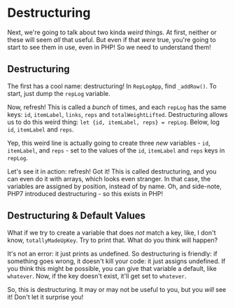 # Destructuring

Next, we're going to talk about two kinda *weird* things. At first, neither or these
will seem *all* that useful. But even if that *were* true, you're going to start
to see them in use, even in PHP! So we need to understand them!

## Destructuring

The first has a cool name: destructuring! In `RepLogApp`, find `_addRow()`. To start,
just dump the `repLog` variable.

Now, refresh! This is called a *bunch* of times, and each `repLog` has the same
keys: `id`, `itemLabel`, `links`, `reps` and `totalWeightLifted`. Destructuring
allows us to do this weird thing: `let {id, itemLabel, reps} = repLog`. Below, log
`id`, `itemLabel` and `reps`.

Yep, this weird line is actually going to create three *new* variables - `id`,
`itemLabel`, and `reps` - set to the values of the `id`, `itemLabel` and `reps`
keys in `repLog`.

Let's see it in action: refresh! Got it! This is called destructuring, and you can
even do it with arrays, which looks even stranger. In that case, the variables
are assigned by position, instead of by name. Oh, and side-note, PHP7 introduced
destructuring - so this exists in PHP!

## Destructuring & Default Values

What if we try to create a variable that does *not* match a key, like, I don't know,
`totallyMadeUpKey`. Try to print that. What do you think will happen?

It's not an error: it just prints as undefined. So destructuring is friendly: if
something goes wrong, it doesn't kill your code: it just assigns undefined. If you
think this might be possible, you can give that variable a default, like `whatever`.
Now, if the key doesn't exist, it'll get set to `whatever`.

So, this is destructuring. It may or may not be useful to you, but you *will* see
it! Don't let it surprise you!
